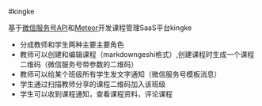 #kingke

基于[微信服务号API](https://mp.weixin.qq.com/wiki?t=resource/res_main&id=mp1445241432&token=&lang=zh_CN)和[Meteor](https://www.meteor.com/)开发课程管理SaaS平台kingke

* 分成教师和学生两种主要主要角色
* 教师可以创建和编辑课程（markdowngeshi格式）,创建课程时生成一个课程二维码（微信服务号带参数的二维码）
* 教师可以给某个班级所有学生发文字通知（微信服务号模板消息）
* 学生通过扫描教师分享的课程二维码加入该班级
* 学生可以收到课程通知，查看课程资料，评论课程
